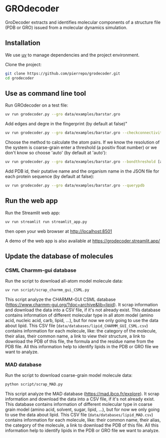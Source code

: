 # GROdecoder

GroDecoder extracts and identifies molecular components of a structure file (PDB or GRO) issued from a molecular dynamics simulation. 

## Installation

We use [uv](https://docs.astral.sh/uv/getting-started/installation/) to manage dependencies and the project environment.

Clone the project:

```bash
git clone https://github.com/pierrepo/grodecoder.git
cd grodecoder
```

## Use as command line tool

Run GROdecoder on a test file:

```bash
uv run grodecoder.py --gro data/examples/barstar.gro
```

Add edges and degre in the fingerprint (by default at false)"

```bash
uv run grodecoder.py --gro data/examples/barstar.gro --checkconnectivity
```

Choose the method to calculate the atom pairs. If we know the resolution of the system is coarse-grain enter a threshold (a positiv float number) or we don't know so choose 'auto' (by default at 'auto'): 

```bash
uv run grodecoder.py --gro data/examples/barstar.gro --bondthreshold [auto or a threshold]
```

Add PDB id, their putative name and the organism name in the JSON file for each protein sequence (by default at false):

```bash
uv run grodecoder.py --gro data/examples/barstar.gro --querypdb
```

## Run the web app

Run the Streamlit web app:

```bash
uv run streamlit run streamlit_app.py
```

then open your web browser at <http://localhost:8501>


A demo of the web app is also available at <https://grodecoder.streamlit.app/>


## Update the database of molecules

### CSML Charmm-gui database

Run the script to download all-atom model molecule data:

```bash
uv run script/scrap_charmm_gui_CSML.py
```
This script analyze the CHARMM-GUI CSML database (https://www.charmm-gui.org/?doc=archive&lib=lipid). It scrap information and download the data into a CSV file, if it's not already exist. This database contains information of different molecular type in all atom model (amino acid, nucleic acid, carb, lipid, ...), but for now we only going to use the data about lipid.
This CSV file (`data/databases/lipid_CHARMM_GUI_CSML.csv`) contains information for each molecule, like: the category of the molecule, their alias, their common name, a link to view their structure, a link to download the PDB of this file, the formula and the residue name from the PDB file. All this information help to identify lipids in the PDB or GRO file we want to analyze.


### MAD database

Run the script to download coarse-grain model molecule data: 

```bash
python script/scrap_MAD.py
```

This script analyze the MAD database (https://mad.ibcp.fr/explore). It scrap information and download the data into a CSV file, if it's not already exist. This database contains information of different molecular type in coarse grain model (amino acid, solvent, sugar, lipid, ...), but for now we only going to use the data about lipid.
This CSV file (`data/databases/lipid_MAD.csv`) contains information for each molecule, like: their common name, their alias, the category of the molecule, a link to download the PDB of this file. All this information help to identify lipids in the PDB or GRO file we want to analyze.
